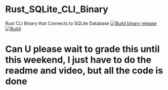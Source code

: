 # Rust_SQLite_CLI_Binary
Rust CLI Binary that Connects to SQLite Database
[![Build binary release](https://github.com/adlerviton/Rust_SQLite_CLI_Binary/actions/workflows/release.yml/badge.svg)](https://github.com/adlerviton/Rust_SQLite_CLI_Binary/actions/workflows/release.yml)
[![Build](https://github.com/adlerviton/Rust_SQLite_CLI_Binary/actions/workflows/Build.yml/badge.svg)](https://github.com/adlerviton/Rust_SQLite_CLI_Binary/actions/workflows/Build.yml)

# Can U please wait to grade this until this weekend, I just have to do the readme and video, but all the code is done
